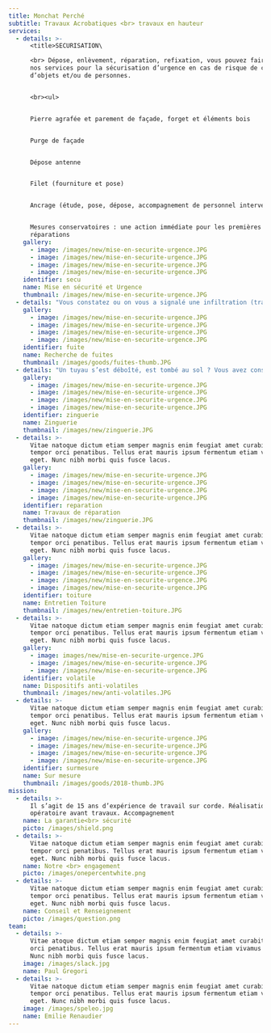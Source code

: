 ```yaml
---
title: Monchat Perché
subtitle: Travaux Acrobatiques <br> travaux en hauteur
services:
  - details: >-
      <title>SECURISATION\

      <br> Dépose, enlèvement, réparation, refixation, vous pouvez faire appel à
      nos services pour la sécurisation d’urgence en cas de risque de chute
      d’objets et/ou de personnes.


      <br><ul>


      Pierre agrafée et parement de façade, forget et éléments bois


      Purge de façade


      Dépose antenne


      Filet (fourniture et pose)


      Ancrage (étude, pose, dépose, accompagnement de personnel intervenant)


      Mesures conservatoires : une action immédiate pour les premières
      réparations
    gallery:
      - image: /images/new/mise-en-securite-urgence.JPG
      - image: /images/new/mise-en-securite-urgence.JPG
      - image: /images/new/mise-en-securite-urgence.JPG
      - image: /images/new/mise-en-securite-urgence.JPG
    identifier: secu
    name: Mise en sécurité et Urgence
    thumbnail: /images/new/mise-en-securite-urgence.JPG
  - details: "Vous constatez ou on vous a signalé une infiltration (trace, auréole, humidité) lors d’épisodes d’intempéries et vous avez besoin de déterminer l’origine des infiltrations ?\r\n\n\r\n\nSpécialistes de la recherche de fuite en toiture et façade, nos techniques de cordes nous permettent de vous proposer un état des lieux complets avec réalisation de mesures conservatoires immédiates.\r\n\n\r\n\nVous pouvez faire appel à notre équipe :\r\n\n\r\n\nArrosage et mise en eau\r\n\nRecherche de fuite avec traceur\r\n\nSondages destructifs\r\n\nHygrométrie\r\n\nRapport photos\r\n\nMesures conservatoires\r\n\nSolution temporaire immédiate puis pérenne avec devis complémentaire\r\n\nAveuglement fuite d’urgence"
    gallery:
      - image: /images/new/mise-en-securite-urgence.JPG
      - image: /images/new/mise-en-securite-urgence.JPG
      - image: /images/new/mise-en-securite-urgence.JPG
      - image: /images/new/mise-en-securite-urgence.JPG
    identifier: fuite
    name: Recherche de fuites
    thumbnail: /images/goods/fuites-thumb.JPG
  - details: "Un tuyau s’est déboîté, est tombé au sol ? Vous avez constaté un défaut sur les chéneaux , gouttières, ou vous constaté un ruissellement excessif des eaux pluviales ?\r\n\n\r\n\nNotre équipe est à votre service pour : \r\n\n\r\n\n<B>Zinguerie Verticale<B>\r\n\nColonne eau pluviale\r\n\nRemplacement partiel\r\n\nRemplacement complet\r\n\nModification système évacuation extérieur\r\n\nCoudière fenêtre\r\n\nBavette rejet d’eau/Profilé goutte d’eau\r\n\nCaisson volets roulants extérieurs\r\n\nLambrequin \r\n\n\r\n\n<B>Zinguerie Horizontale<B>\r\n\nHabillage/Réparation/de planche de rive\r\n\nChéneau\r\n\nGouttière\r\n\nAbergement conduit cheminée\r\n\nNoquet – redan et noues\r\n\nCouvertine : protection tête de mur/boiseries/acrotère toiture\r\n\nFenêtre de toit\r\n\nOuvrant/dormant\r\n\nTrappe d’accès\r\n\nSkydome \r\n\nCoupole"
    gallery:
      - image: /images/new/mise-en-securite-urgence.JPG
      - image: /images/new/mise-en-securite-urgence.JPG
      - image: /images/new/mise-en-securite-urgence.JPG
      - image: /images/new/mise-en-securite-urgence.JPG
    identifier: zinguerie
    name: Zinguerie
    thumbnail: /images/new/zinguerie.JPG
  - details: >-
      Vitae natoque dictum etiam semper magnis enim feugiat amet curabitur
      tempor orci penatibus. Tellus erat mauris ipsum fermentum etiam vivamus
      eget. Nunc nibh morbi quis fusce lacus.
    gallery:
      - image: /images/new/mise-en-securite-urgence.JPG
      - image: /images/new/mise-en-securite-urgence.JPG
      - image: /images/new/mise-en-securite-urgence.JPG
      - image: /images/new/mise-en-securite-urgence.JPG
    identifier: reparation
    name: Travaux de réparation
    thumbnail: /images/new/zinguerie.JPG
  - details: >-
      Vitae natoque dictum etiam semper magnis enim feugiat amet curabitur
      tempor orci penatibus. Tellus erat mauris ipsum fermentum etiam vivamus
      eget. Nunc nibh morbi quis fusce lacus.
    gallery:
      - image: /images/new/mise-en-securite-urgence.JPG
      - image: /images/new/mise-en-securite-urgence.JPG
      - image: /images/new/mise-en-securite-urgence.JPG
      - image: /images/new/mise-en-securite-urgence.JPG
    identifier: toiture
    name: Entretien Toiture
    thumbnail: /images/new/entretien-toiture.JPG
  - details: >-
      Vitae natoque dictum etiam semper magnis enim feugiat amet curabitur
      tempor orci penatibus. Tellus erat mauris ipsum fermentum etiam vivamus
      eget. Nunc nibh morbi quis fusce lacus.
    gallery:
      - image: images/new/mise-en-securite-urgence.JPG
      - image: /images/new/mise-en-securite-urgence.JPG
      - image: /images/new/mise-en-securite-urgence.JPG
    identifier: volatile
    name: Dispositifs anti-volatiles
    thumbnail: /images/new/anti-volatiles.JPG
  - details: >-
      Vitae natoque dictum etiam semper magnis enim feugiat amet curabitur
      tempor orci penatibus. Tellus erat mauris ipsum fermentum etiam vivamus
      eget. Nunc nibh morbi quis fusce lacus.
    gallery:
      - image: /images/new/mise-en-securite-urgence.JPG
      - image: /images/new/mise-en-securite-urgence.JPG
      - image: /images/new/mise-en-securite-urgence.JPG
      - image: /images/new/mise-en-securite-urgence.JPG
    identifier: surmesure
    name: Sur mesure
    thumbnail: /images/goods/2018-thumb.JPG
mission:
  - details: >-
      Il s’agit de 15 ans d’expérience de travail sur corde. Réalisation de mode
      opératoire avant travaux. Accompagnement
    name: La garantie<br> sécurité
    picto: /images/shield.png
  - details: >-
      Vitae natoque dictum etiam semper magnis enim feugiat amet curabitur
      tempor orci penatibus. Tellus erat mauris ipsum fermentum etiam vivamus
      eget. Nunc nibh morbi quis fusce lacus.
    name: Notre <br> engagement
    picto: /images/onepercentwhite.png
  - details: >-
      Vitae natoque dictum etiam semper magnis enim feugiat amet curabitur
      tempor orci penatibus. Tellus erat mauris ipsum fermentum etiam vivamus
      eget. Nunc nibh morbi quis fusce lacus.
    name: Conseil et Renseignement
    picto: /images/question.png
team:
  - details: >-
      Vitae atoque dictum etiam semper magnis enim feugiat amet curabitur tempor
      orci penatibus. Tellus erat mauris ipsum fermentum etiam vivamus eget.
      Nunc nibh morbi quis fusce lacus.
    image: /images/slack.jpg
    name: Paul Gregori
  - details: >-
      Vitae natoque dictum etiam semper magnis enim feugiat amet curabitur
      tempor orci penatibus. Tellus erat mauris ipsum fermentum etiam vivamus
      eget. Nunc nibh morbi quis fusce lacus.
    image: /images/speleo.jpg
    name: Emilie Renaudier
---
```


